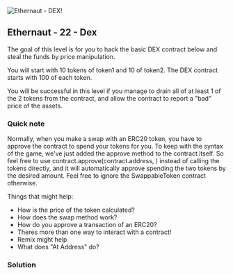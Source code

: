 ![Ethernaut - DEX!](https://ethernaut.openzeppelin.com/imgs/BigLevel22.svg)

## Ethernaut - 22 - Dex

The goal of this level is for you to hack the basic DEX contract below and steal the funds by price manipulation.

You will start with 10 tokens of token1 and 10 of token2. The DEX contract starts with 100 of each token.

You will be successful in this level if you manage to drain all of at least 1 of the 2 tokens from the contract, and allow the contract to report a "bad" price of the assets.

### Quick note

Normally, when you make a swap with an ERC20 token, you have to approve the contract to spend your tokens for you. To keep with the syntax of the game, we've just added the approve method to the contract itself. So feel free to use contract.approve(contract.address, <uint amount>) instead of calling the tokens directly, and it will automatically approve spending the two tokens by the desired amount. Feel free to ignore the SwappableToken contract otherwise.

Things that might help:

- How is the price of the token calculated?
- How does the swap method work?
- How do you approve a transaction of an ERC20?
- Theres more than one way to interact with a contract!
- Remix might help
- What does "At Address" do?

### Solution